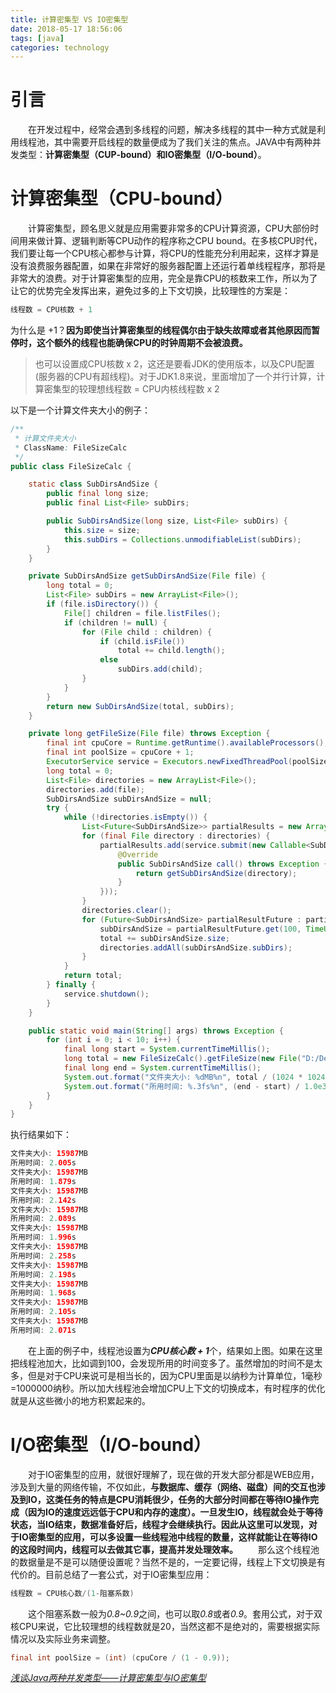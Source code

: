 ```yaml
---
title: 计算密集型 VS IO密集型
date: 2018-05-17 18:56:06
tags: [java]
categories: technology
---
```


# 引言

　　在开发过程中，经常会遇到多线程的问题，解决多线程的其中一种方式就是利用线程池，其中需要开启线程的数量便成为了我们关注的焦点。JAVA中有两种并发类型：**计算密集型（CUP-bound）**和**IO密集型（I/O-bound）**。<!-- more -->

# 计算密集型（CPU-bound）

　　计算密集型，顾名思义就是应用需要非常多的CPU计算资源，CPU大部份时间用来做计算、逻辑判断等CPU动作的程序称之CPU bound。在多核CPU时代，我们要让每一个CPU核心都参与计算，将CPU的性能充分利用起来，这样才算是没有浪费服务器配置，如果在非常好的服务器配置上还运行着单线程程序，那将是非常大的浪费。对于计算密集型的应用，完全是靠CPU的核数来工作，所以为了让它的优势完全发挥出来，避免过多的上下文切换，比较理性的方案是：

```java
线程数 = CPU核数 + 1
```

为什么是 +1？**因为即使当计算密集型的线程偶尔由于缺失故障或者其他原因而暂停时，这个额外的线程也能确保CPU的时钟周期不会被浪费。**

> 也可以设置成CPU核数 x 2，这还是要看JDK的使用版本，以及CPU配置(服务器的CPU有超线程)。对于JDK1.8来说，里面增加了一个并行计算，计算密集型的较理想线程数 = CPU内核线程数 x 2

以下是一个计算文件夹大小的例子：

```java
/**
 * 计算文件夹大小
 * ClassName: FileSizeCalc
 */
public class FileSizeCalc {

	static class SubDirsAndSize {
		public final long size;
		public final List<File> subDirs;

		public SubDirsAndSize(long size, List<File> subDirs) {
			this.size = size;
			this.subDirs = Collections.unmodifiableList(subDirs);
		}
	}

	private SubDirsAndSize getSubDirsAndSize(File file) {
		long total = 0;
		List<File> subDirs = new ArrayList<File>();
		if (file.isDirectory()) {
			File[] children = file.listFiles();
			if (children != null) {
				for (File child : children) {
					if (child.isFile())
						total += child.length();
					else
						subDirs.add(child);
				}
			}
		}
		return new SubDirsAndSize(total, subDirs);
	}

	private long getFileSize(File file) throws Exception {
		final int cpuCore = Runtime.getRuntime().availableProcessors();
		final int poolSize = cpuCore + 1;
		ExecutorService service = Executors.newFixedThreadPool(poolSize);
		long total = 0;
		List<File> directories = new ArrayList<File>();
		directories.add(file);
		SubDirsAndSize subDirsAndSize = null;
		try {
			while (!directories.isEmpty()) {
				List<Future<SubDirsAndSize>> partialResults = new ArrayList<Future<SubDirsAndSize>>();
				for (final File directory : directories) {
					partialResults.add(service.submit(new Callable<SubDirsAndSize>() {
						@Override
						public SubDirsAndSize call() throws Exception {
							return getSubDirsAndSize(directory);
						}
					}));
				}
				directories.clear();
				for (Future<SubDirsAndSize> partialResultFuture : partialResults) {
					subDirsAndSize = partialResultFuture.get(100, TimeUnit.SECONDS);
					total += subDirsAndSize.size;
					directories.addAll(subDirsAndSize.subDirs);
				}
			}
			return total;
		} finally {
			service.shutdown();
		}
	}

	public static void main(String[] args) throws Exception {
		for (int i = 0; i < 10; i++) {
			final long start = System.currentTimeMillis();
			long total = new FileSizeCalc().getFileSize(new File("D:/DevTools"));
			final long end = System.currentTimeMillis();
			System.out.format("文件夹大小: %dMB%n", total / (1024 * 1024));
			System.out.format("所用时间: %.3fs%n", (end - start) / 1.0e3);
		}
	}
}
```

执行结果如下：

```java
文件夹大小: 15987MB
所用时间: 2.005s
文件夹大小: 15987MB
所用时间: 1.879s
文件夹大小: 15987MB
所用时间: 2.142s
文件夹大小: 15987MB
所用时间: 2.089s
文件夹大小: 15987MB
所用时间: 1.996s
文件夹大小: 15987MB
所用时间: 2.258s
文件夹大小: 15987MB
所用时间: 2.198s
文件夹大小: 15987MB
所用时间: 1.968s
文件夹大小: 15987MB
所用时间: 2.105s
文件夹大小: 15987MB
所用时间: 2.071s
```

　　在上面的例子中，线程池设置为***CPU核心数  + 1***个，结果如上图。如果在这里把线程池加大，比如调到100，会发现所用的时间变多了。虽然增加的时间不是太多，但是对于CPU来说可是相当长的，因为CPU里面是以纳秒为计算单位，1毫秒=1000000纳秒。所以加大线程池会增加CPU上下文的切换成本，有时程序的优化就是从这些微小的地方积累起来的。

# I/O密集型（I/O-bound）

　　对于IO密集型的应用，就很好理解了，现在做的开发大部分都是WEB应用，涉及到大量的网络传输，不仅如此，**与数据库、缓存（网络、磁盘）间的交互也涉及到IO，这类任务的特点是CPU消耗很少，任务的大部分时间都在等待IO操作完成（因为IO的速度远远低于CPU和内存的速度）。一旦发生IO，线程就会处于等待状态，当IO结束，数据准备好后，线程才会继续执行。因此从这里可以发现，对于IO密集型的应用，可以多设置一些线程池中线程的数量，这样就能让在等待IO的这段时间内，线程可以去做其它事，提高并发处理效率。**
　　那么这个线程池的数据量是不是可以随便设置呢？当然不是的，一定要记得，线程上下文切换是有代价的。目前总结了一套公式，对于IO密集型应用：

```java
线程数 = CPU核心数/(1-阻塞系数)
```

　　这个阻塞系数一般为*0.8~0.9*之间，也可以取*0.8*或者*0.9*。套用公式，对于双核CPU来说，它比较理想的线程数就是20，当然这都不是绝对的，需要根据实际情况以及实际业务来调整。

```java
final int poolSize = (int) (cpuCore / (1 - 0.9));
```

[*浅谈Java两种并发类型——计算密集型与IO密集型*](http://www.blogjava.net/bolo/archive/2015/01/20/422296.html)